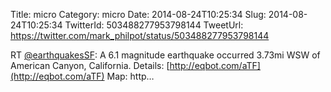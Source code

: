 Title: micro
Category: micro
Date: 2014-08-24T10:25:34
Slug: 2014-08-24T10:25:34
TwitterId: 503488277953798144
TweetUrl: https://twitter.com/mark_philpot/status/503488277953798144

RT [@earthquakesSF](https://twitter.com/earthquakesSF): A 6.1 magnitude earthquake occurred 3.73mi WSW of American Canyon, California. Details: [http://eqbot.com/aTF](http://eqbot.com/aTF) Map: http…